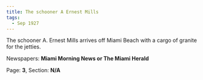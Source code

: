 ```yaml
---  
title: The schooner A Ernest Mills  
tags:  
  - Sep 1927  
---  
```

  
The schooner A. Ernest Mills arrives off Miami Beach with a cargo of granite for the jetties.  
  
Newspapers: **Miami Morning News or The Miami Herald**  
  
Page: **3**, Section: **N/A** 
